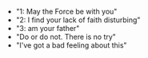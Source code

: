 * "1: May the Force be with you"
* "2: I find your lack of faith disturbing"
* "3: am your father"
* "Do or do not. There is no try"
* "I've got a bad feeling about this"
